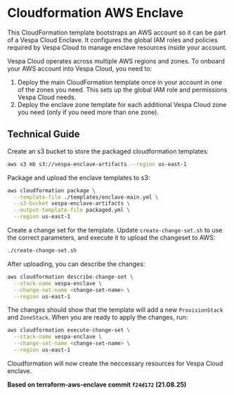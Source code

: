 # Cloudformation AWS Enclave

This CloudFormation template bootstraps an AWS account so it can be part of a Vespa Cloud Enclave.
It configures the global IAM roles and policies required by Vespa Cloud to manage enclave resources inside your account.

Vespa Cloud operates across multiple AWS regions and zones.
To onboard your AWS account into Vespa Cloud, you need to:

1. Deploy the main CloudFormation template once in your account in one of the zones you need. This sets up the global IAM role and permissions Vespa Cloud needs.
2. Deploy the enclave zone template for each additional Vespa Cloud zone you need (only if you need more than one zone).

## Technical Guide

Create an s3 bucket to store the packaged cloudformation templates:
```bash
aws s3 mb s3://vespa-enclave-artifacts --region us-east-1
```


Package and upload the enclave templates to s3:
```bash
aws cloudformation package \
  --template-file ./templates/enclave-main.yml \
  --s3-bucket vespa-enclave-artifacts \
  --output-template-file packaged.yml \
  --region us-east-1
```

Create a change set for the template. Update `create-change-set.sh` to use the correct parameters, and execute it to upload the changeset to AWS:
```bash
./create-change-set.sh
```

After uploading, you can describe the changes:
```bash
aws cloudformation describe-change-set \
  --stack-name vespa-enclave \
  --change-set-name <change-set-name> \
  --region us-east-1
```

The changes should show that the template will add a new `ProvisionStack` and `ZoneStack`. When you are ready to apply the changes, run:
```bash
aws cloudformation execute-change-set \
  --stack-name vespa-enclave \
  --change-set-name <change-set-name> \
  --region us-east-1
```

Cloudformation will now create the neccessary resources for Vespa Cloud enclave.


**Based on terraform-aws-enclave commit `f24d172` (21.08.25)**
